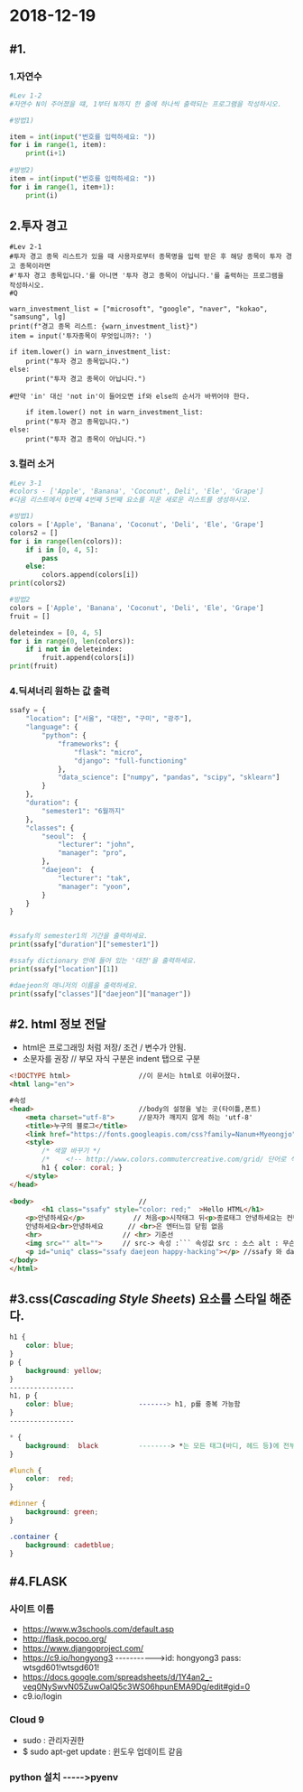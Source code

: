 # 2018-12-19

## #1.



### 1.자연수

```python
#Lev 1-2
#자연수 N이 주어졌을 떄, 1부터 N까지 한 줄에 하나씩 출력되는 프로그램을 작성하시오.

#방법1)

item = int(input("번호를 입력하세요: "))
for i in range(1, item):
    print(i+1)
    
#방벙2)
item = int(input("번호를 입력하세요: "))
for i in range(1, item+1):
    print(i)
```



## 2.투자 경고

``` pthon
#Lev 2-1
#투자 경고 종목 리스트가 있을 때 사용자로부터 종목명을 입력 받은 후 해당 종목이 투자 경고 종목이라면
#'투자 경고 종목입니다.'를 아니면 '투자 경고 종목이 아닙니다.'를 출력하는 프로그램을 작성하시오.
#Q

warn_investment_list = ["microsoft", "google", "naver", "kokao", "samsung", lg]
print(f"경고 종목 리스트: {warn_investment_list}")
item = input('투자종목이 무엇입니까?: ')

if item.lower() in warn_investment_list:
    print("투자 경고 종목입니다.")
else:
    print("투자 경고 종목이 아닙니다.")

#만약 'in' 대신 'not in'이 들어오면 if와 else의 순서가 바뀌어야 한다.

    if item.lower() not in warn_investment_list:
    print("투자 경고 종목입니다.")
else:
    print("투자 경고 종목이 아닙니다.")
```



### 3.컬러 소거

```python
#Lev 3-1
#colors - ['Apple', 'Banana', 'Coconut', Deli', 'Ele', 'Grape']
#다음 리스트에서 0번째 4번째 5번째 요소를 지운 새로운 리스트를 생성하시오.

#방법1)
colors = ['Apple', 'Banana', 'Coconut', 'Deli', 'Ele', 'Grape']
colors2 = []
for i in range(len(colors)):
    if i in [0, 4, 5]:
        pass
    else:
        colors.append(colors[i])
print(colors2)

#방법2
colors = ['Apple', 'Banana', 'Coconut', 'Deli', 'Ele', 'Grape']
fruit = []

deleteindex = [0, 4, 5]
for i in range(0, len(colors)):
    if i not in deleteindex:
        fruit.append(colors[i])
print(fruit)
```



### 4.딕셔너리 원하는 값 출력

```python
ssafy = {
    "location": ["서울", "대전", "구미", "광주"],
    "language": {
        "python": {
            "frameworks": {
                "flask": "micro",
                "django": "full-functioning"
            },
            "data_science": ["numpy", "pandas", "scipy", "sklearn"]
        }
    },
    "duration": {
        "semester1": "6월까지"
    },
    "classes": {
        "seoul":  {
            "lecturer": "john",
            "manager": "pro",
        },
        "daejeon":  {
            "lecturer": "tak",
            "manager": "yoon",
        }
    }
}


#ssafy의 semester1의 기간을 출력하세요.
print(ssafy["duration"]["semester1"])

#ssafy dictionary 안에 들어 있는 '대전'을 출력하세요.
print(ssafy["location"][1])

#daejeon의 매니저의 이름을 출력하세요.
print(ssafy["classes"]["daejeon"]["manager"])
```





## #2. html 정보 전달

* html은 프로그래밍 처럼 저장/ 조건 / 변수가 안됨.
* 소문자를 권장 // 부모 자식 구분은 indent 탭으로 구분

```html
<!DOCTYPE html>					//이 문서는 html로 이루어졌다.
<html lang="en">

#속성 
<head>							//body의 설정을 넣는 곳(타이틀,폰트)
    <meta charset="utf-8">		//문자가 깨지지 않게 하는 'utf-8'
    <title>누구의 블로그</title>
    <link href="https://fonts.googleapis.com/css?family=Nanum+Myeongjo" rel="stylesheet">		//원하는 폰트
    <style>
        /* 색깔 바꾸기 */
        /*    <!-- http://www.colors.commutercreative.com/grid/ 단어로 색깔 선택 -->  */
        h1 { color: coral; }
    </style>
</head>
    
<body>							//
        <h1 class="ssafy" style="color: red;"  >Hello HTML</h1>			//body하나에는 h1 한개만 쓰는게 좋다.
    <p>안녕하세요</p>			// 처음<p>시작태그 뒤<p>종료태그 안녕하세요는 컨텐츠
    안녕하세요<br>안녕하세요		// <br>은 엔터느낌 닫힘 없음
    <hr>					// <hr> 기준선
    <img src="" alt="">		// src-> 속성 :``` 속성값 src : 소스 alt : 무슨 이미지인지 설명해 주는 것, 시각장애인분들 음성 알트가 음성으로 이미지를 잃어줌
    <p id="uniq" class="ssafy daejeon happy-hacking"></p> //ssafy 와 daejeon은 서로 다른 클래스 공백으로 구분 하이푼 or 언더바로 길게 적어도 됨
</body>
</html>
```



## #3.css(*Cascading Style Sheets*) 요소를 스타일 해준다.

```css
h1 {
    color: blue;
}
p {
    background: yellow;
}
----------------
h1, p {
    color: blue;				-------> h1, p를 중복 가능함
}
----------------

* {
    background:  black			--------> *는 모든 태그(바디, 헤드 등)에 전부 적용
}

#lunch {
    color:  red;
}

#dinner {
    background: green;
}

.container {
    background: cadetblue;
}
```



## #4.FLASK

### 사이트 이름

* https://www.w3schools.com/default.asp
* http://flask.pocoo.org/
* https://www.djangoproject.com/
* https://c9.io/hongyong3  ----------->id: hongyong3 pass: wtsgd601!wtsgd601!
* https://docs.google.com/spreadsheets/d/1Y4an2_-veq0NySwvN05ZuwOalQ5c3WS06hpunEMA9Dg/edit#gid=0
* c9.io/login



### Cloud 9

* sudo : 관리자권한
* $ sudo apt-get update : 윈도우 업데이트 같음



### python 설치 ----->pyenv
